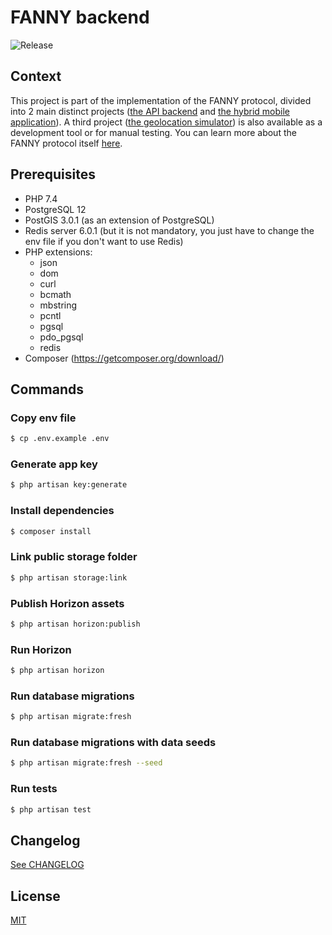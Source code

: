# FANNY backend

![Release](https://img.shields.io/badge/Release-0.1.1-blue.svg)

## Context

This project is part of the implementation of the FANNY protocol, divided into 2 main distinct projects
([the API backend](https://github.com/FANNY-20/FANNY-backend) and
[the hybrid mobile application](https://github.com/FANNY-20/FANNY-hybrid-app)).
A third project ([the geolocation simulator](https://github.com/FANNY-20/FANNY-geolocation-simulator))
is also available as a development tool or for manual testing.
You can learn more about the FANNY protocol itself [here](https://github.com/FANNY-20/The_FANNY_protocol_V0.1).

## Prerequisites

- PHP 7.4
- PostgreSQL 12
- PostGIS 3.0.1 (as an extension of PostgreSQL)
- Redis server 6.0.1 (but it is not mandatory, you just have to change the env file if you don't want to use Redis)
- PHP extensions:
    - json
    - dom
    - curl
    - bcmath
    - mbstring
    - pcntl
    - pgsql
    - pdo_pgsql
    - redis
- Composer (https://getcomposer.org/download/)

## Commands

### Copy env file

```bash
$ cp .env.example .env
```

### Generate app key

```bash
$ php artisan key:generate
```

### Install dependencies

```bash
$ composer install
```

### Link public storage folder

```bash
$ php artisan storage:link
```

### Publish Horizon assets

```bash
$ php artisan horizon:publish
```

### Run Horizon

```bash
$ php artisan horizon
```

### Run database migrations

```bash
$ php artisan migrate:fresh
```

### Run database migrations with data seeds

```bash
$ php artisan migrate:fresh --seed
```

### Run tests

```bash
$ php artisan test
```

## Changelog

[See CHANGELOG](./CHANGELOG.md)

## License

[MIT](./LICENSE)
